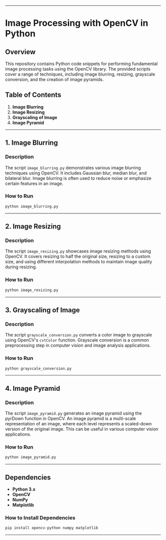 
---

# Image Processing with OpenCV in Python

## Overview
This repository contains Python code snippets for performing fundamental image processing tasks using the OpenCV library. The provided scripts cover a range of techniques, including image blurring, resizing, grayscale conversion, and the creation of image pyramids.

## Table of Contents

1. **Image Blurring**
2. **Image Resizing**
3. **Grayscaling of Image**
4. **Image Pyramid**

---

## 1. Image Blurring

### Description
The script `image_blurring.py` demonstrates various image blurring techniques using OpenCV. It includes Gaussian blur, median blur, and bilateral blur. Image blurring is often used to reduce noise or emphasize certain features in an image.

### How to Run

```bash
python image_blurring.py
```

---

## 2. Image Resizing

### Description
The script `image_resizing.py` showcases image resizing methods using OpenCV. It covers resizing to half the original size, resizing to a custom size, and using different interpolation methods to maintain image quality during resizing.

### How to Run

```bash
python image_resizing.py
```

---

## 3. Grayscaling of Image

### Description
The script `grayscale_conversion.py` converts a color image to grayscale using OpenCV's `cvtColor` function. Grayscale conversion is a common preprocessing step in computer vision and image analysis applications.

### How to Run

```bash
python grayscale_conversion.py
```

---

## 4. Image Pyramid

### Description
The script `image_pyramid.py` generates an image pyramid using the pyrDown function in OpenCV. An image pyramid is a multi-scale representation of an image, where each level represents a scaled-down version of the original image. This can be useful in various computer vision applications.

### How to Run

```bash
python image_pyramid.py
```

---

## Dependencies

- **Python 3.x**
- **OpenCV**
- **NumPy**
- **Matplotlib**

### How to Install Dependencies

```bash
pip install opencv-python numpy matplotlib
```

---

